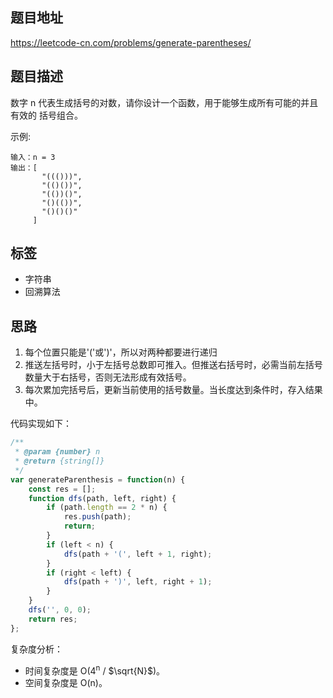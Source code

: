 ## 题目地址

https://leetcode-cn.com/problems/generate-parentheses/

## 题目描述

数字 n 代表生成括号的对数，请你设计一个函数，用于能够生成所有可能的并且 有效的 括号组合。

示例:
```
输入：n = 3
输出：[
       "((()))",
       "(()())",
       "(())()",
       "()(())",
       "()()()"
     ]
```

## 标签

- 字符串
- 回溯算法

## 思路

1. 每个位置只能是'('或')'，所以对两种都要进行递归
2. 推送左括号时，小于左括号总数即可推入。但推送右括号时，必需当前左括号数量大于右括号，否则无法形成有效括号。
3. 每次累加完括号后，更新当前使用的括号数量。当长度达到条件时，存入结果中。

代码实现如下：
```javascript
/**
 * @param {number} n
 * @return {string[]}
 */
var generateParenthesis = function(n) {
    const res = [];
    function dfs(path, left, right) {
        if (path.length == 2 * n) {
            res.push(path);
            return;
        }
        if (left < n) {
            dfs(path + '(', left + 1, right);
        }
        if (right < left) {
            dfs(path + ')', left, right + 1);
        }
    }
    dfs('', 0, 0);
    return res;
};
```

复杂度分析：

- 时间复杂度是 O(4<sup>n</sup> / $\sqrt{N}$)。
- 空间复杂度是 O(n)。
